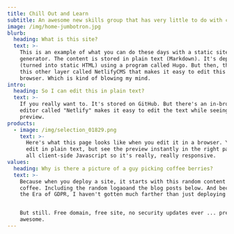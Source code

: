 ```yaml
---
title: Chill Out and Learn
subtitle: An awesome new skills group that has very little to do with coffee
image: /img/home-jumbotron.jpg
blurb:
  heading: What is this site?
  text: >-
    This is an example of what you can do these days with a static site
    generator. The content is stored in plain text (Markdown). It's deployed
    (turned into static HTML) using a program called Hugo. But then, there is
    this other layer called NetlifyCMS that makes it easy to edit this in the
    browser. Which is kind of blowing my mind.
intro:
  heading: So I can edit this in plain text?
  text: >-
    If you really want to. It's stored on GitHub. But there's an in-browser
    editor called "Netlify" makes it easy to edit the text while seeing a
    preview.
products:
  - image: /img/selection_01829.png
    text: >-
      Here's what this page looks like when you edit it in a browser. You can
      edit in plain text, but see the preview instantly in the right pane. It's
      all client-side Javascript so it's really, really responsive.
values:
  heading: Why is there a picture of a guy picking coffee berries?
  text: >-
    Because when you deploy a site, it starts with this random content about
    coffee. Including the random logaoand the blog posts below. And because it's
    the Era of GDPR, I haven't gotten much farther than just deploying the site.


    But still. Free domain, free site, no security updates ever ... pretty
    awesome.
---
```


